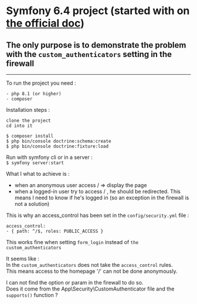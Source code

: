 # Symfony 6.4 project (started with on [the official doc](https://symfony.com/doc/6.4/setup.html))

## The only purpose is to demonstrate the problem with the `custom_authenticators` setting in the firewall

---

To run the project you need :
```
- php 8.1 (or higher)
- composer
```

Installation steps :  
```
clone the project
cd into it 
```

```
$ composer install
$ php bin/console doctrine:schema:create
$ php bin/console doctrine:fixture:load
```
Run with symfony cli or in a server :  
`$ symfony server:start`


What I what to achieve is :
- when an anonymous user access / => display the page
- when a logged-in user try to access / , he should be redirected.
This means I need to know if he's logged in (so an exception in the firewall is not a solution)

This is why an access_control has been set in the `config/security.yml` file :
```
access_control:
- { path: ^/$, roles: PUBLIC_ACCESS }
```
This works fine when setting `form_login` instead of `the custom_authenticators` 

It seems like :  
In the `custom_authenticators` does not take the `access_control` rules.  
This means access to the homepage '/' can not be done anonymously.

I can not find the option or param in the firewall to do so.  
Does it come from the App\Security\CustomAuthenticator file and the `supports()` function ?
